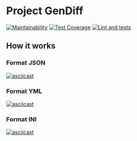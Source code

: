 # Project GenDiff
[![Maintainability](https://api.codeclimate.com/v1/badges/bb697e193ad65ef3e77f/maintainability)](https://codeclimate.com/github/AntonLettuce/backend-project-lvl2/maintainability)
[![Test Coverage](https://api.codeclimate.com/v1/badges/bb697e193ad65ef3e77f/test_coverage)](https://codeclimate.com/github/AntonLettuce/backend-project-lvl2/test_coverage)
[![Lint and tests](https://github.com/AntonLettuce/backend-project-lvl2/workflows/lint/badge.svg)](https://github.com//AntonLettuce/backend-project-lvl2/actions)
## How it works
### Format JSON
[![asciicast](https://asciinema.org/a/303724.svg)](https://asciinema.org/a/303724)
### Format YML
[![asciicast](https://asciinema.org/a/304643.svg)](https://asciinema.org/a/304643)
### Format INI
[![asciicast](https://asciinema.org/a/304650.svg)](https://asciinema.org/a/304650)